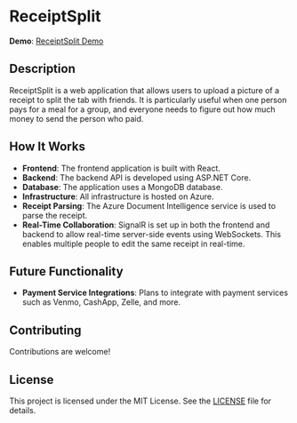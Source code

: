 # ReceiptSplit

**Demo**: [ReceiptSplit Demo](https://lemon-tree-0c66a350f.5.azurestaticapps.net/)

## Description

ReceiptSplit is a web application that allows users to upload a picture of a receipt to split the tab with friends. It is particularly useful when one person pays for a meal for a group, and everyone needs to figure out how much money to send the person who paid.

## How It Works

- **Frontend**: The frontend application is built with React.
- **Backend**: The backend API is developed using ASP.NET Core.
- **Database**: The application uses a MongoDB database.
- **Infrastructure**: All infrastructure is hosted on Azure.
- **Receipt Parsing**: The Azure Document Intelligence service is used to parse the receipt.
- **Real-Time Collaboration**: SignalR is set up in both the frontend and backend to allow real-time server-side events using WebSockets. This enables multiple people to edit the same receipt in real-time.

## Future Functionality

- **Payment Service Integrations**: Plans to integrate with payment services such as Venmo, CashApp, Zelle, and more.


## Contributing

Contributions are welcome!

## License

This project is licensed under the MIT License. See the [LICENSE](LICENSE) file for details.

    
